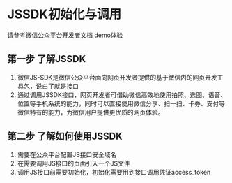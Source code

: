# JSSDK初始化与调用

[请参考微信公众平台开发者文档](https://mp.weixin.qq.com/wiki/11/74ad127cc054f6b80759c40f77ec03db.html)
[demo体验](http://demo.open.weixin.qq.com/jssdk)

## 第一步 了解JSSDK

1. 微信JS-SDK是微信公众平台面向网页开发者提供的基于微信内的网页开发工具包，说白了就是接口
2. 通过调用JSSDK接口，网页开发者可借助微信高效地使用拍照、选图、语音、位置等手机系统的能力，同时可以直接使用微信分享、扫一扫、卡券、支付等微信特有的能力，为微信用户提供更优质的网页体验。


## 第二步 了解如何使用JSSDK

1. 需要在公众平台配置JS接口安全域名
2. 在需要调用JS接口的页面引入一个JS文件
3. 调用JS接口前需要初始化，初始化需要用到接口调用凭证access_token